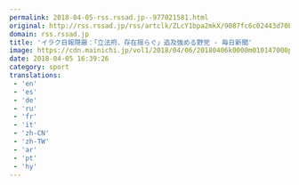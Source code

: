 ```yaml
---
permalink: 2018-04-05-rss.rssad.jp--977021581.html
original: http://rss.rssad.jp/rss/artclk/ZLcY1bpa2mkX/9087fc6c02443d70b99e6eafc73c36b4?ul=uEqcvSw6ydeRqrs0kaMuhgEQEm0IhfMkVpzqIvheloMkZ2KncvfKcY_3zgeKSqYrWuEpQRpX5Aq9kcLBUevVpIyr8jji
domain: rss.rssad.jp
title: 'イラク日報隠蔽：「立法府、存在揺らぐ」追及強める野党 - 毎日新聞'
image: https://cdn.mainichi.jp/vol1/2018/04/06/20180406k0000m010147000p/9.jpg?1
date: 2018-04-05 16:39:26
category: sport
translations: 
 - 'en'
 - 'es'
 - 'de'
 - 'ru'
 - 'fr'
 - 'it'
 - 'zh-CN'
 - 'zh-TW'
 - 'ar'
 - 'pt'
 - 'hy'
---
```


